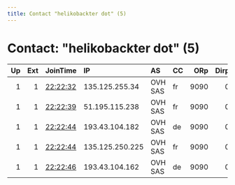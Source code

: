```yaml
---
title: Contact "helikobackter dot" (5)
---
```


# Contact: "helikobackter dot" (5)

|   Up |   Ext | JoinTime                                                                                              | IP              | AS      | CC   |   ORp |   Dirp | OS    | Version   | Nickname   |   eFamMembers |
|-----:|------:|:------------------------------------------------------------------------------------------------------|:----------------|:--------|:-----|------:|-------:|:------|:----------|:-----------|--------------:|
|    1 |     1 | [22:22:32](https://nusenu.github.io/OrNetStats/w/relay/C5CB87BFB5E0ABA36122C54F5E87E836010C5471.html) | 135.125.255.34  | OVH SAS | fr   |  9090 |      0 | Linux | 0.4.7.13  | Aloe       |             5 |
|    1 |     1 | [22:22:39](https://nusenu.github.io/OrNetStats/w/relay/7A9E1B21E1E4EAC5ECAFF4CD8834F0AC035153BD.html) | 51.195.115.238  | OVH SAS | fr   |  9090 |      0 | Linux | 0.4.7.13  | Aloe       |             5 |
|    1 |     1 | [22:22:44](https://nusenu.github.io/OrNetStats/w/relay/51C04A5AD745F11AADEBDA9C80F2523C85466CFF.html) | 193.43.104.182  | OVH SAS | de   |  9090 |      0 | Linux | 0.4.7.13  | Aloe       |             5 |
|    1 |     1 | [22:22:44](https://nusenu.github.io/OrNetStats/w/relay/BFC49D2CA0F31F95C36E963D355519B703E9FC57.html) | 135.125.250.225 | OVH SAS | fr   |  9090 |      0 | Linux | 0.4.7.13  | Aloe       |             5 |
|    1 |     1 | [22:22:46](https://nusenu.github.io/OrNetStats/w/relay/47159A01724024D343EA1ACC4AA57E762F06E0BA.html) | 193.43.104.162  | OVH SAS | de   |  9090 |      0 | Linux | 0.4.7.13  | Aloe       |             5 |
